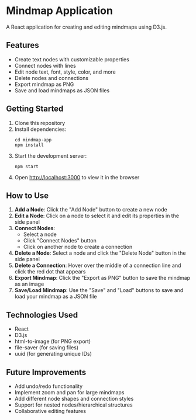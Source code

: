 # Mindmap Application

A React application for creating and editing mindmaps using D3.js.

## Features

- Create text nodes with customizable properties
- Connect nodes with lines
- Edit node text, font, style, color, and more
- Delete nodes and connections
- Export mindmap as PNG
- Save and load mindmaps as JSON files

## Getting Started

1. Clone this repository
2. Install dependencies:
   ```
   cd mindmap-app
   npm install
   ```
3. Start the development server:
   ```
   npm start
   ```
4. Open [http://localhost:3000](http://localhost:3000) to view it in the browser

## How to Use

1. **Add a Node**: Click the "Add Node" button to create a new node
2. **Edit a Node**: Click on a node to select it and edit its properties in the side panel
3. **Connect Nodes**: 
   - Select a node
   - Click "Connect Nodes" button
   - Click on another node to create a connection
4. **Delete a Node**: Select a node and click the "Delete Node" button in the side panel
5. **Delete a Connection**: Hover over the middle of a connection line and click the red dot that appears
6. **Export Mindmap**: Click the "Export as PNG" button to save the mindmap as an image
7. **Save/Load Mindmap**: Use the "Save" and "Load" buttons to save and load your mindmap as a JSON file

## Technologies Used

- React
- D3.js
- html-to-image (for PNG export)
- file-saver (for saving files)
- uuid (for generating unique IDs)

## Future Improvements

- Add undo/redo functionality
- Implement zoom and pan for large mindmaps
- Add different node shapes and connection styles
- Support for nested nodes/hierarchical structures
- Collaborative editing features
